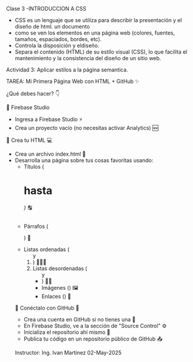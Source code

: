 Clase 3 -INTRODUCCION A CSS

 - CSS es un lenguaje que se utiliza para describir la presentación y el diseño de html. un documento
 -  como se ven los elementos en una página web (colores, fuentes, tamaños, espaciados, bordes, etc).
 - Controla la disposición y eldiseño.
 - Separa el contenido (HTML) de su estilo visual (CSS), lo que facilita el mantenimiento y la consistencia del diseño de un sitio web.
 

Actividad 3: Aplicar estilos a la página semantica.

TAREA: Mi Primera Página Web con HTML + GitHub ✨

¿Qué debes hacer? 👇

⿡ Firebase Studio
- Ingresa a Firebase Studio ⚡
- Crea un proyecto vacío (no necesitas activar Analytics) 🆕

⿢ Crea tu HTML 💻
- Crea un archivo index.html 📄
- Desarrolla una página sobre tus cosas favoritas usando:
  * Títulos (<h1> hasta <h6>) 🔠
  * Párrafos (<p>) 📝
  * Listas ordenadas (<ol> y <li>) ⿡⿢⿣
  * Listas desordenadas (<ul> y <li>) 🔹🔸
  * Imágenes (<img>) 🖼
  * Enlaces (<a>) 🔗

⿣ Conéctalo con GitHub 🐙
- Crea una cuenta en GitHub si no tienes una 🚀
- En Firebase Studio, ve a la sección de "Source Control" ⚙
- Inicializa el repositorio ahí mismo 🏁
- Publica tu código en un repositorio público de GitHub 📤


Instructor: Ing. Ivan Martinez
02-May-2025